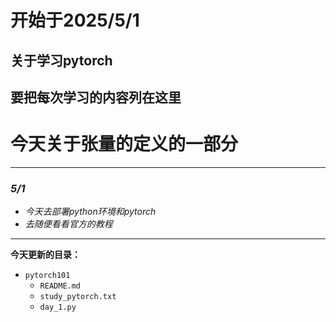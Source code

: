 # **开始于2025/5/1**
## 关于学习pytorch
## 要把每次学习的内容列在这里
# 今天关于张量的定义的一部分


---
### ***5/1***
- *今天去部署python环境和pytorch*
- *去随便看看官方的教程*
---
**今天更新的目录：**

- `pytorch101`
    - `README.md`
    - `study_pytorch.txt`
    - `day_1.py`
